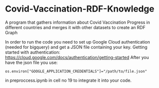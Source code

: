 # Covid-Vaccination-RDF-Knowledge
A program that gathers information about Covid Vaccination Progress in different countries and merges it with other datasets to create an RDF Graph



In order to run the code you need to set up Google Cloud authentication (needed for bigquery) and get a JSON file containing your key.
Getting started with authentication: https://cloud.google.com/docs/authentication/getting-started
After you have the json file you use:


`
os.environ["GOOGLE_APPLICATION_CREDENTIALS"]="/path/to/file.json"
`


in preproccess.ipynb in cell no 19 to integrate it into your code.
